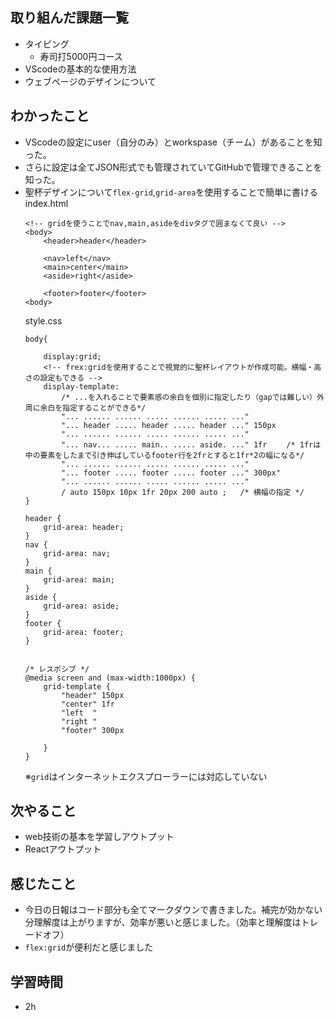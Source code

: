 ## 取り組んだ課題一覧
- タイピング
    - 寿司打5000円コース
- VScodeの基本的な使用方法
- ウェブページのデザインについて
## わかったこと
- VScodeの設定にuser（自分のみ）とworkspase（チーム）があることを知った。
- さらに設定は全てJSON形式でも管理されていてGitHubで管理できることを知った。
- 聖杯デザインについて```flex-grid```,```grid-area```を使用することで簡単に書ける  
    index.html
    ```
    <!-- gridを使うことでnav,main,asideをdivタグで囲まなくて良い -->
    <body>
        <header>header</header>
        
        <nav>left</nav>
        <main>center</main>
        <aside>right</aside>
        
        <footer>footer</footer>
    <body>
    ```
    style.css
    ```
    body{

        display:grid;
        <!-- frex:gridを使用することで視覚的に聖杯レイアウトが作成可能。横幅・高さの設定もできる -->
        display-template:
            /* ...を入れることで要素感の余白を個別に指定したり（gapでは難しい）外周に余白を指定することができる*/
            "... ...... ...... ..... ...... ..... ..."
            "... header ..... header ..... header ..." 150px
            "... ...... ...... ..... ...... ..... ..."
            "... nav... ..... main.. ..... aside. ..." 1fr 　　/* 1frは中の要素をしたまで引き伸ばしているfooter行を2frとすると1fr*2の幅になる*/
            "... ...... ...... ..... ...... ..... ..."
            "... footer ..... footer ..... footer ..." 300px"
            "... ...... ...... ..... ...... ..... ..."
            / auto 150px 10px 1fr 20px 200 auto ;   /* 横幅の指定 */
    }
    
    header {
        grid-area: header;
    }
    nav {
        grid-area: nav;
    }
    main {
        grid-area: main;
    }
    aside {
        grid-area: aside;
    }
    footer {
        grid-area: footer;
    }        


    /* レスポシブ */
    @media screen and (max-width:1000px) {
        grid-template {
            "header" 150px
            "center" 1fr
            "left  "
            "right "
            "footer" 300px
           
        }
    }     
    ```
    ※```grid```はインターネットエクスプローラーには対応していない
## 次やること
- web技術の基本を学習しアウトプット
- Reactアウトプット
## 感じたこと
- 今日の日報はコード部分も全てマークダウンで書きました。補完が効かない分理解度は上がりますが、効率が悪いと感じました。（効率と理解度はトレードオフ）
- ```flex:grid```が便利だと感じました
## 学習時間
- 2h